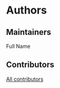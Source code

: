 # Authors

## Maintainers

Full Name <email>

## Contributors

[All contributors](https://github.com/interTwin-eu/architecture-diagrams/graphs/contributors)
